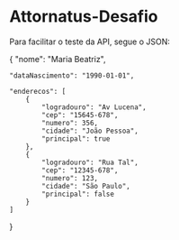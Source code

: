 # Attornatus-Desafio

Para facilitar o teste da API, segue o JSON:  


{
    "nome": "Maria Beatriz",  
    
    "dataNascimento": "1990-01-01",  
    
    "enderecos": [
        {
            "logradouro": "Av Lucena",
            "cep": "15645-678",
            "numero": 356,
            "cidade": "João Pessoa",
            "principal": true
        },
        {
            "logradouro": "Rua Tal",
            "cep": "12345-678",
            "numero": 123,
            "cidade": "São Paulo",
            "principal": false
        }
    ]
}
